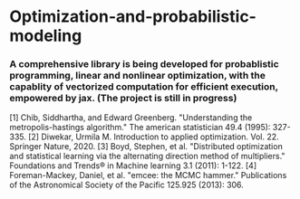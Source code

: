 # Optimization-and-probabilistic-modeling
### A comprehensive library is being developed for probablistic programming, linear and nonlinear optimization, with the capablity of vectorized computation for efficient execution, empowered by jax. (The project is still in progress)























[1] Chib, Siddhartha, and Edward Greenberg. "Understanding the metropolis-hastings algorithm." The american statistician 49.4 (1995): 327-335.
[2] Diwekar, Urmila M. Introduction to applied optimization. Vol. 22. Springer Nature, 2020.
[3] Boyd, Stephen, et al. "Distributed optimization and statistical learning via the alternating direction method of multipliers." Foundations and Trends® in Machine learning 3.1 (2011): 1-122.
[4] Foreman-Mackey, Daniel, et al. "emcee: the MCMC hammer." Publications of the Astronomical Society of the Pacific 125.925 (2013): 306.
